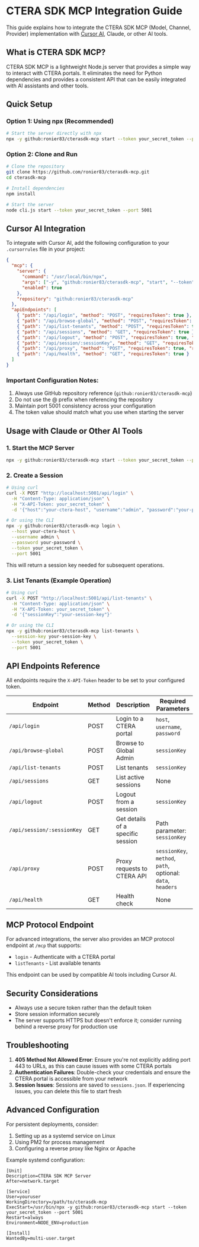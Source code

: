 # CTERA SDK MCP Integration Guide

This guide explains how to integrate the CTERA SDK MCP (Model, Channel, Provider) implementation with [Cursor AI](https://cursor.sh/), Claude, or other AI tools.

## What is CTERA SDK MCP?

CTERA SDK MCP is a lightweight Node.js server that provides a simple way to interact with CTERA portals. It eliminates the need for Python dependencies and provides a consistent API that can be easily integrated with AI assistants and other tools.

## Quick Setup

### Option 1: Using npx (Recommended)

```bash
# Start the server directly with npx
npx -y github:ronier83/cterasdk-mcp start --token your_secret_token --port 5001
```

### Option 2: Clone and Run

```bash
# Clone the repository
git clone https://github.com/ronier83/cterasdk-mcp.git
cd cterasdk-mcp

# Install dependencies
npm install

# Start the server
node cli.js start --token your_secret_token --port 5001
```

## Cursor AI Integration

To integrate with Cursor AI, add the following configuration to your `.cursorrules` file in your project:

```json
{
  "mcp": {
    "server": {
      "command": "/usr/local/bin/npx",
      "args": ["-y", "github:ronier83/cterasdk-mcp", "start", "--token", "default_token", "--port", "5001"],
      "enabled": true
    },
    "repository": "github:ronier83/cterasdk-mcp"
  },
  "apiEndpoints": [
    { "path": "/api/login", "method": "POST", "requiresToken": true },
    { "path": "/api/browse-global", "method": "POST", "requiresToken": true, "requiresSession": true },
    { "path": "/api/list-tenants", "method": "POST", "requiresToken": true, "requiresSession": true },
    { "path": "/api/sessions", "method": "GET", "requiresToken": true },
    { "path": "/api/logout", "method": "POST", "requiresToken": true, "requiresSession": true },
    { "path": "/api/session/:sessionKey", "method": "GET", "requiresToken": true },
    { "path": "/api/proxy", "method": "POST", "requiresToken": true, "requiresSession": true },
    { "path": "/api/health", "method": "GET", "requiresToken": true }
  ]
}
```

### Important Configuration Notes:

1. Always use GitHub repository reference (`github:ronier83/cterasdk-mcp`)
2. Do not use the @ prefix when referencing the repository
3. Maintain port 5001 consistency across your configuration
4. The token value should match what you use when starting the server

## Usage with Claude or Other AI Tools

### 1. Start the MCP Server

```bash
npx -y github:ronier83/cterasdk-mcp start --token your_secret_token --port 5001
```

### 2. Create a Session

```bash
# Using curl
curl -X POST "http://localhost:5001/api/login" \
  -H "Content-Type: application/json" \
  -H "X-API-Token: your_secret_token" \
  -d '{"host":"your-ctera-host", "username":"admin", "password":"your-password"}'

# Or using the CLI
npx -y github:ronier83/cterasdk-mcp login \
  --host your-ctera-host \
  --username admin \
  --password your-password \
  --token your_secret_token \
  --port 5001
```

This will return a session key needed for subsequent operations.

### 3. List Tenants (Example Operation)

```bash
# Using curl
curl -X POST "http://localhost:5001/api/list-tenants" \
  -H "Content-Type: application/json" \
  -H "X-API-Token: your_secret_token" \
  -d '{"sessionKey":"your-session-key"}'

# Or using the CLI
npx -y github:ronier83/cterasdk-mcp list-tenants \
  --session-key your-session-key \
  --token your_secret_token \
  --port 5001
```

## API Endpoints Reference

All endpoints require the `X-API-Token` header to be set to your configured token.

| Endpoint | Method | Description | Required Parameters |
|----------|--------|-------------|---------------------|
| `/api/login` | POST | Login to a CTERA portal | `host`, `username`, `password` |
| `/api/browse-global` | POST | Browse to Global Admin | `sessionKey` |
| `/api/list-tenants` | POST | List tenants | `sessionKey` |
| `/api/sessions` | GET | List active sessions | None |
| `/api/logout` | POST | Logout from a session | `sessionKey` |
| `/api/session/:sessionKey` | GET | Get details of a specific session | Path parameter: `sessionKey` |
| `/api/proxy` | POST | Proxy requests to CTERA API | `sessionKey`, `method`, `path`, optional: `data`, `headers` |
| `/api/health` | GET | Health check | None |

## MCP Protocol Endpoint

For advanced integrations, the server also provides an MCP protocol endpoint at `/mcp` that supports:

- `login` - Authenticate with a CTERA portal
- `listTenants` - List available tenants

This endpoint can be used by compatible AI tools including Cursor AI.

## Security Considerations

- Always use a secure token rather than the default token
- Store session information securely
- The server supports HTTPS but doesn't enforce it; consider running behind a reverse proxy for production use

## Troubleshooting

1. **405 Method Not Allowed Error**: Ensure you're not explicitly adding port 443 to URLs, as this can cause issues with some CTERA portals
2. **Authentication Failures**: Double-check your credentials and ensure the CTERA portal is accessible from your network
3. **Session Issues**: Sessions are saved to `sessions.json`. If experiencing issues, you can delete this file to start fresh

## Advanced Configuration

For persistent deployments, consider:

1. Setting up as a systemd service on Linux
2. Using PM2 for process management
3. Configuring a reverse proxy like Nginx or Apache

Example systemd configuration:

```
[Unit]
Description=CTERA SDK MCP Server
After=network.target

[Service]
User=youruser
WorkingDirectory=/path/to/cterasdk-mcp
ExecStart=/usr/bin/npx -y github:ronier83/cterasdk-mcp start --token your_secret_token --port 5001
Restart=always
Environment=NODE_ENV=production

[Install]
WantedBy=multi-user.target
``` 